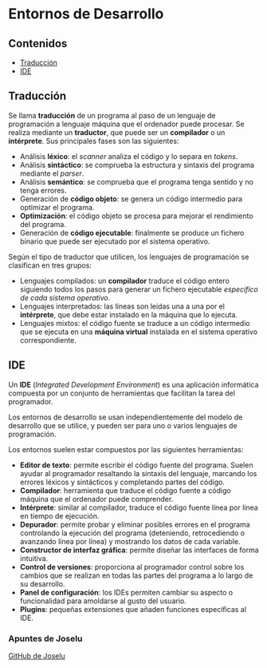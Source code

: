 # Entornos de Desarrollo

## Contenidos

- [Traducción](#traducción)
- [IDE](#ide)

## Traducción

Se llama **traducción** de un programa al paso de un lenguaje de programación a lenguaje máquina que el ordenador puede procesar. Se realiza mediante un **traductor**, que puede ser un **compilador** o un **intérprete**. Sus principales fases son las siguientes:

- Análisis **léxico**: el _scanner_ analiza el código y lo separa en _tokens_.
- Análisis **sintáctico**: se comprueba la estructura y sintaxis del programa mediante el _parser_.
- Análisis **semántico**: se comprueba que el programa tenga sentido y no tenga errores.
- Generación de **código objeto**: se genera un código intermedio para optimizar el programa.
- **Optimización**: el código objeto se procesa para mejorar el rendimiento del programa.
- Generación de **código ejecutable**: finalmente se produce un fichero binario que puede ser ejecutado por el sistema operativo.

Según el tipo de traductor que utilicen, los lenguajes de programación se clasifican en tres grupos:

- Lenguajes compilados: un **compilador** traduce el código entero siguiendo todos los pasos para generar un fichero ejecutable _específico de cada sistema operativo_.
- Lenguajes interpretados: las líneas son leídas una a una por el **intérprete**, que debe estar instalado en la máquina que lo ejecuta.
- Lenguajes mixtos: el código fuente se traduce a un código intermedio que se ejecuta en una **máquina virtual** instalada en el sistema operativo correspondiente.

## IDE

Un **IDE** (_Integrated Development Environment_) es una aplicación informática compuesta por un conjunto de herramientas que facilitan la tarea del programador. 

Los entornos de desarrollo se usan independientemente del modelo de desarrollo que se utilice, y pueden ser para uno o varios lenguajes de programación.

Los entornos suelen estar compuestos por las siguientes herramientas:

- **Editor de texto**: permite escribir el código fuente del programa. Suelen ayudar al programador resaltando la sintaxis del lenguaje, marcando los errores léxicos y sintácticos y completando partes del código.
- **Compilador**: herramienta que traduce el código fuente a código máquina que el ordenador puede comprender.
- **Intérprete**: similar al compilador, traduce el código fuente línea por línea en tiempo de ejecución.
- **Depurador**: permite probar y eliminar posibles errores en el programa controlando la ejecución del programa (deteniendo, retrocediendo o avanzando línea por línea) y mostrando los datos de cada variable.
- **Constructor de interfaz gráfica**: permite diseñar las interfaces de forma intuitiva.
- **Control de versiones**: proporciona al programador control sobre los cambios que se realizan en todas las partes del programa a lo largo de su desarrollo.
- **Panel de configuración**: los IDEs permiten cambiar su aspecto o funcionalidad para amoldarse al gusto del usuario.
- **Plugins**: pequeñas extensiones que añaden funciones específicas al IDE.

### Apuntes de Joselu
[GitHub de Joselu](https://github.com/joseluisgs/EntornosDesarrollo-02-2022-2023)
